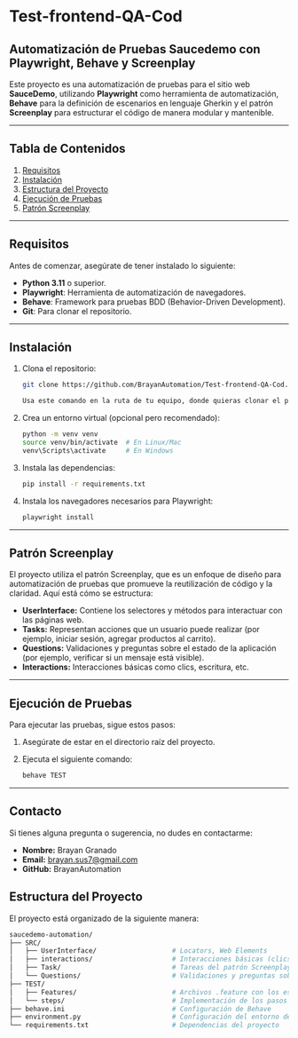 # Test-frontend-QA-Cod
## Automatización de Pruebas **Saucedemo** con Playwright, Behave y Screenplay

Este proyecto es una automatización de pruebas para el sitio web **SauceDemo**, utilizando **Playwright** como herramienta de automatización, **Behave** para la definición de escenarios en lenguaje Gherkin y el patrón **Screenplay** para estructurar el código de manera modular y mantenible.

---

## Tabla de Contenidos
1. [Requisitos](#requisitos)
2. [Instalación](#instalación)
3. [Estructura del Proyecto](#estructura-del-proyecto)
4. [Ejecución de Pruebas](#ejecución-de-pruebas)
5. [Patrón Screenplay](#patrón-screenplay)

---

## Requisitos

Antes de comenzar, asegúrate de tener instalado lo siguiente:

- **Python 3.11** o superior.
- **Playwright**: Herramienta de automatización de navegadores.
- **Behave**: Framework para pruebas BDD (Behavior-Driven Development).
- **Git**: Para clonar el repositorio.

---

## Instalación

1. Clona el repositorio:
   ```bash
   git clone https://github.com/BrayanAutomation/Test-frontend-QA-Cod.git

   Usa este comando en la ruta de tu equipo, donde quieras clonar el pryecto.

2. Crea un entorno virtual (opcional pero recomendado):
   ```bash
   python -m venv venv
   source venv/bin/activate  # En Linux/Mac
   venv\Scripts\activate     # En Windows

3. Instala las dependencias:
   ```bash
   pip install -r requirements.txt

4. Instala los navegadores necesarios para Playwright:
   ```bash
   playwright install

---


## Patrón Screenplay

El proyecto utiliza el patrón Screenplay, que es un enfoque de diseño para automatización de pruebas que promueve la reutilización de código y la claridad. Aquí está cómo se estructura:

- **UserInterface:** Contiene los selectores y métodos para interactuar con las páginas web.
- **Tasks:** Representan acciones que un usuario puede realizar (por ejemplo, iniciar sesión, agregar productos al carrito).
- **Questions:** Validaciones y preguntas sobre el estado de la aplicación (por ejemplo, verificar si un mensaje está visible).
- **Interactions:** Interacciones básicas como clics, escritura, etc.

---

## Ejecución de Pruebas

Para ejecutar las pruebas, sigue estos pasos:

1. Asegúrate de estar en el directorio raíz del proyecto.

2. Ejecuta el siguiente comando:
   ```bash
   behave TEST
---

## Contacto

Si tienes alguna pregunta o sugerencia, no dudes en contactarme:

- **Nombre:** Brayan Granado
- **Email:** brayan.sus7@gmail.com
- **GitHub:** BrayanAutomation


## Estructura del Proyecto

 El proyecto está organizado de la siguiente manera:   
   ```bash
   saucedemo-automation/
   ├── SRC/
   │   ├── UserInterface/                   # Locators, Web Elements
   │   ├── interactions/                    # Interacciones básicas (clics, escritura, etc.)
   │   ├── Task/                            # Tareas del patrón Screenplay
   │   └── Questions/                       # Validaciones y preguntas sobre el estado de la aplicación
   ├── TEST/
   │   ├── Features/                        # Archivos .feature con los escenarios en Gherkin
   │   └── steps/                           # Implementación de los pasos de los escenarios
   ├── behave.ini                           # Configuración de Behave
   ├── environment.py                       # Configuración del entorno de pruebas
   └── requirements.txt                     # Dependencias del proyecto   
